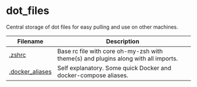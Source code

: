# dot_files
Central storage of dot files for easy pulling and use on other machines.

| Filename | Description |
| --------------- | --------------- |
| [.zshrc](.zshrc) | Base rc file with core oh-my-zsh with theme(s) and plugins along with all imports. | 
| [.docker_aliases](.docker_aliases) | Self explanatory. Some quick Docker and docker-compose aliases.|
